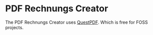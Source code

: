 # PDF Rechnungs Creator

The PDF Rechnungs Creator uses [QuestPDF](https://www.questpdf.com/). 
Which is free for FOSS projects.